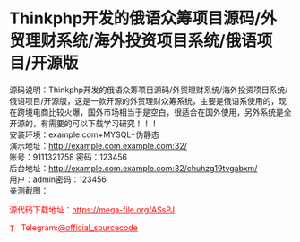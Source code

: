 # Thinkphp开发的俄语众筹项目源码/外贸理财系统/海外投资项目系统/俄语项目/开源版

源码说明：Thinkphp开发的俄语众筹项目源码/外贸理财系统/海外投资项目系统/俄语项目/开源版，这是一款开源的外贸理财众筹系统，主要是俄语系使用的，现在跨境电商比较火爆，国外市场相当于是空白，很适合在国外使用，另外系统是全开源的，有需要的可以下载学习研究！！！<br>安装环境：example.com+MYSQL+伪静态<br>演示地址：http://example.com.example.com:32/<br>账号：9111321758 密码：123456<br>后台地址：http://example.com.example.com:32/chuhzg19tvgabxm/<br>用户：admin密码：123456<br>亲测截图：<br>


<p style="color: red;">源代码下载地址：<a href="https://mega-file.org/ASsPJ" style="color: red;">https://mega-file.org/ASsPJ</a></p><p style="color: red;"><img src="https://cdn-icons-png.flaticon.com/512/2111/2111646.png" alt="Telegram Icon" style="width: 16px; vertical-align: middle; margin-right: 5px;">Telegram:<a href="https://t.me/official_sourcecode" style="color: red;">@official_sourcecode</a></p>